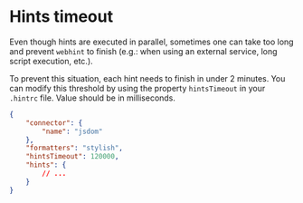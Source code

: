 # Hints timeout

Even though hints are executed in parallel, sometimes one can take
too long and prevent `webhint` to finish (e.g.: when using an external
service, long script execution, etc.).

To prevent this situation, each hint needs to finish in under 2 minutes.
You can modify this threshold by using the property `hintsTimeout` in
your `.hintrc` file. Value should be in milliseconds.

```json
{
    "connector": {
        "name": "jsdom"
    },
    "formatters": "stylish",
    "hintsTimeout": 120000,
    "hints": {
        // ...
    }
}
```

